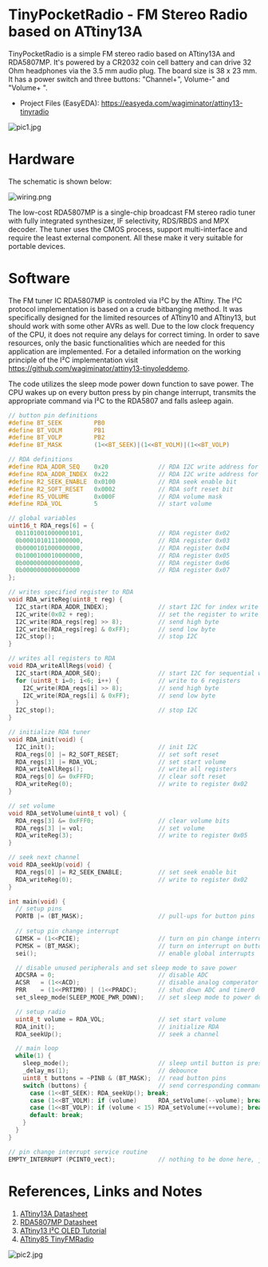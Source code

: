 # TinyPocketRadio - FM Stereo Radio based on ATtiny13A
TinyPocketRadio is a simple FM stereo radio based on ATtiny13A and RDA5807MP. It's powered by a CR2032 coin cell battery and can drive 32 Ohm headphones via the 3.5 mm audio plug. The board size is 38 x 23 mm. It has a power switch and three buttons: "Channel+", Volume-" and "Volume+ ".

- Project Files (EasyEDA): https://easyeda.com/wagiminator/attiny13-tinyradio

![pic1.jpg](https://github.com/wagiminator/ATtiny13-TinyPocketRadio/blob/main/documentation/TinyPocketRadio_pic1.jpg)

# Hardware
The schematic is shown below:

![wiring.png](https://github.com/wagiminator/ATtiny13-TinyPocketRadio/blob/main/documentation/TinyPocketRadio_Wiring.png)

The low-cost RDA5807MP is a single-chip broadcast FM stereo radio tuner with fully integrated synthesizer, IF selectivity, RDS/RBDS and MPX decoder. The tuner uses the CMOS process, support multi-interface and require the least external component. All these make it very suitable for portable devices.

# Software
The FM tuner IC RDA5807MP is controled via I²C by the ATtiny. The I²C protocol implementation is based on a crude bitbanging method. It was specifically designed for the limited resources of ATtiny10 and ATtiny13, but should work with some other AVRs as well. Due to the low clock frequency of the CPU, it does not require any delays for correct timing. In order to save resources, only the basic functionalities which are needed for this application are implemented. For a detailed information on the working principle of the I²C implementation visit https://github.com/wagiminator/attiny13-tinyoleddemo.

The code utilizes the sleep mode power down function to save power. The CPU wakes up on every button press by pin change interrupt, transmits the appropriate command via I²C to the RDA5807 and falls asleep again.

```c
// button pin definitions
#define BT_SEEK         PB0
#define BT_VOLM         PB1
#define BT_VOLP         PB2
#define BT_MASK         (1<<BT_SEEK)|(1<<BT_VOLM)|(1<<BT_VOLP)

// RDA definitions
#define RDA_ADDR_SEQ    0x20              // RDA I2C write address for sequential access
#define RDA_ADDR_INDEX  0x22              // RDA I2C write address for indexed access
#define R2_SEEK_ENABLE  0x0100            // RDA seek enable bit
#define R2_SOFT_RESET   0x0002            // RDA soft reset bit
#define R5_VOLUME       0x000F            // RDA volume mask
#define RDA_VOL         5                 // start volume

// global variables
uint16_t RDA_regs[6] = {
  0b1101001000000101,                     // RDA register 0x02
  0b0001010111000000,                     // RDA register 0x03
  0b0000101000000000,                     // RDA register 0x04
  0b1000100010000000,                     // RDA register 0x05
  0b0000000000000000,                     // RDA register 0x06
  0b0000000000000000                      // RDA register 0x07
};

// writes specified register to RDA
void RDA_writeReg(uint8_t reg) {
  I2C_start(RDA_ADDR_INDEX);              // start I2C for index write to RDA
  I2C_write(0x02 + reg);                  // set the register to write
  I2C_write(RDA_regs[reg] >> 8);          // send high byte
  I2C_write(RDA_regs[reg] & 0xFF);        // send low byte
  I2C_stop();                             // stop I2C
}

// writes all registers to RDA
void RDA_writeAllRegs(void) {
  I2C_start(RDA_ADDR_SEQ);                // start I2C for sequential write to RDA
  for (uint8_t i=0; i<6; i++) {           // write to 6 registers
    I2C_write(RDA_regs[i] >> 8);          // send high byte
    I2C_write(RDA_regs[i] & 0xFF);        // send low byte
  }
  I2C_stop();                             // stop I2C
}

// initialize RDA tuner
void RDA_init(void) {
  I2C_init();                             // init I2C
  RDA_regs[0] |= R2_SOFT_RESET;           // set soft reset
  RDA_regs[3] |= RDA_VOL;                 // set start volume
  RDA_writeAllRegs();                     // write all registers
  RDA_regs[0] &= 0xFFFD;                  // clear soft reset
  RDA_writeReg(0);                        // write to register 0x02
}

// set volume
void RDA_setVolume(uint8_t vol) {
  RDA_regs[3] &= 0xFFF0;                  // clear volume bits
  RDA_regs[3] |= vol;                     // set volume
  RDA_writeReg(3);                        // write to register 0x05
}

// seek next channel
void RDA_seekUp(void) {
  RDA_regs[0] |= R2_SEEK_ENABLE;          // set seek enable bit
  RDA_writeReg(0);                        // write to register 0x02
}

int main(void) {
  // setup pins
  PORTB |= (BT_MASK);                     // pull-ups for button pins
  
  // setup pin change interrupt
  GIMSK = (1<<PCIE);                      // turn on pin change interrupts
  PCMSK = (BT_MASK);                      // turn on interrupt on button pins
  sei();                                  // enable global interrupts

  // disable unused peripherals and set sleep mode to save power
  ADCSRA = 0;                             // disable ADC
  ACSR   = (1<<ACD);                      // disable analog comperator
  PRR    = (1<<PRTIM0) | (1<<PRADC);      // shut down ADC and timer0
  set_sleep_mode(SLEEP_MODE_PWR_DOWN);    // set sleep mode to power down

  // setup radio
  uint8_t volume = RDA_VOL;               // set start volume
  RDA_init();                             // initialize RDA
  RDA_seekUp();                           // seek a channel

  // main loop
  while(1) {
    sleep_mode();                         // sleep until button is pressed
    _delay_ms(1);                         // debounce
    uint8_t buttons = ~PINB & (BT_MASK);  // read button pins
    switch (buttons) {                    // send corresponding command to RDA
      case (1<<BT_SEEK): RDA_seekUp(); break;
      case (1<<BT_VOLM): if (volume)      RDA_setVolume(--volume); break;
      case (1<<BT_VOLP): if (volume < 15) RDA_setVolume(++volume); break;
      default: break;
    }
  }
}

// pin change interrupt service routine
EMPTY_INTERRUPT (PCINT0_vect);            // nothing to be done here, just wake up from sleep
```

# References, Links and Notes
1. [ATtiny13A Datasheet](http://ww1.microchip.com/downloads/en/DeviceDoc/doc8126.pdf)
2. [RDA5807MP Datasheet](https://datasheet.lcsc.com/szlcsc/1806121226_RDA-Microelectronics-RDA5807MP_C167245.pdf)
3. [ATtiny13 I²C OLED Tutorial](https://github.com/wagiminator/attiny13-tinyoleddemo)
4. [ATtiny85 TinyFMRadio](https://github.com/wagiminator/ATtiny85-TinyFMRadio)

![pic2.jpg](https://github.com/wagiminator/ATtiny13-TinyPocketRadio/blob/main/documentation/TinyPocketRadio_pic2.jpg)
